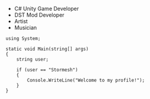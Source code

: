- C# Unity Game Developer
- DST Mod Developer
- Artist
- Musician

```
using System;

static void Main(string[] args)
{
	string user;
	
	if (user == "Stormesh")
	{
		Console.WriteLine("Welcome to my profile!");
	}
}
```
